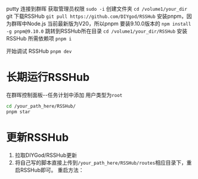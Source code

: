 putty 连接到群晖
获取管理员权限
`sudo -i`
创建文件夹
`cd /volume1/your_dir`
git 下载RSSHub
`git pull https://github.com/DIYgod/RSSHub`
安装pnpm，因为群晖中Node.js 当前最新版为V20，所以pnpm 要装9.10.0版本的
`npm install -g pnpm@9.10.0`
跳转到RSSHub所在目录
`cd /volume1/your_dir/RSSHub`
安装RSSHub 所需依赖项
`pnpm i`

开始调试 RSSHub
`pnpm dev`

# 长期运行RSSHub
在群晖控制面板--任务计划中添加
用户类型为`root`
``` bash
cd /your_path_here/RSSHub/
pnpm star
```

# 更新RSSHub
1. 拉取DIYGod/RSSHub更新
2. 将自己写的脚本直接上传到`/your_path_here/RSSHub/routes`相应目录下，重启RSSHub即可。
   重启方法：
   


